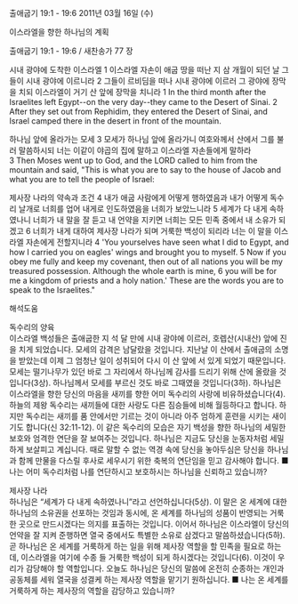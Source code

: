 출애굽기 19:1 - 19:6 
2011년 03월 16일 (수)

이스라엘을 향한 하나님의 계획



출애굽기 19:1 - 19:6 / 새찬송가 77 장


시내 광야에 도착한 이스라엘
1 이스라엘 자손이 애굽 땅을 떠난 지 삼 개월이 되던 날 그들이 시내 광야에 이르니라 2 그들이 르비딤을 떠나 시내 광야에 이르러 그 광야에 장막을 치되 이스라엘이 거기 산 앞에 장막을 치니라
1 In the third month after the Israelites left Egypt--on the very day--they came to the Desert of Sinai. 2 After they set out from Rephidim, they entered the Desert of Sinai, and Israel camped there in the desert in front of the mountain. 

하나님 앞에 올라가는 모세
3 모세가 하나님 앞에 올라가니 여호와께서 산에서 그를 불러 말씀하시되 너는 이같이 야곱의 집에 말하고 이스라엘 자손들에게 말하라  
3 Then Moses went up to God, and the LORD called to him from the mountain and said, "This is what you are to say to the house of Jacob and what you are to tell the people of Israel: 

제사장 나라의 약속과 조건
4 내가 애굽 사람에게 어떻게 행하였음과 내가 어떻게 독수리 날개로 너희를 업어 내게로 인도하였음을 너희가 보았느니라 5 세계가 다 내게 속하였나니 너희가 내 말을 잘 듣고 내 언약을 지키면 너희는 모든 민족 중에서 내 소유가 되겠고 6 너희가 내게 대하여 제사장 나라가 되며 거룩한 백성이 되리라 너는 이 말을 이스라엘 자손에게 전할지니라
4 'You yourselves have seen what I did to Egypt, and how I carried you on eagles' wings and brought you to myself. 5 Now if you obey me fully and keep my covenant, then out of all nations you will be my treasured possession. Although the whole earth is mine, 6 you will be for me a kingdom of priests and a holy nation.' These are the words you are to speak to the Israelites."

해석도움





독수리의 양육  
이스라엘 백성들은 출애굽한 지 석 달 만에 시내 광야에 이르러, 호렙산(시내산) 앞에 진을 치게 되었습니다. 모세의 감격은 남달랐을 것입니다. 지난날 이 산에서 출애굽의 소명을 받았는데 이제 그 엄청난 일이 성취되어 다시 이 산 앞에 서 있게 되었기 때문입니다. 모세는 떨기나무가 있던 바로 그 자리에서 하나님께 감사를 드리기 위해 산에 올랐을 것입니다(3상). 하나님께서 모세를 부르신 것도 바로 그때였을 것입니다(3하). 하나님은 이스라엘을 향한 당신의 마음을 새끼를 향한 어미 독수리의 사랑에 비유하셨습니다(4). 하늘의 제왕 독수리는 새끼들에 대한 사랑도 다른 짐승들에 비해 월등하다고 합니다. 하지만 독수리는 새끼를 품 안에서만 기르는 것이 아니라 아주 엄하게 훈련을 시키는 새이기도 합니다(신 32:11-12). 이 같은 독수리의 모습은 자기 백성을 향한 하나님의 세밀한 보호와 엄격한 연단을 잘 보여주는 것입니다. 하나님은 지금도 당신을 눈동자처럼 세밀하게 보살피고 계십니다. 때로 말할 수 없는 역경 속에 당신을 놓아두심은 당신을 하나님과 함께 만물을 다스릴 후사로 세우시기 위한 축복의 연단임을 믿고 감사해야 합니다. 
■ 나는 어미 독수리처럼 나를 연단하시고 보호하시는 하나님을 신뢰하고 있습니까?

제사장 나라  
하나님은 “세계가 다 내게 속하였나니”라고 선언하십니다(5상). 이 말은 온 세계에 대한 하나님의 소유권을 선포하는 것임과 동시에, 온 세계를 하나님의 성품이 반영되는 거룩한 곳으로 만드시겠다는 의지를 표출하는 것입니다. 이어서 하나님은 이스라엘이 당신의 언약을 잘 지켜 준행하면 열국 중에서도 특별한 소유로 삼겠다고 말씀하셨습니다(5하). 곧 하나님은 온 세계를 거룩하게 하는 일을 위해 제사장 역할을 할 민족을 필요로 하는데, 이스라엘을 여기에 수종 들 거룩한 백성이 되게 하시겠다는 것입니다(6). 이것이 우리가 감당해야 할 역할입니다. 오늘도 하나님은 당신의 말씀에 온전히 순종하는 개인과 공동체를 세워 열국을 성결케 하는 제사장 역할을 맡기기 원하십니다.
■ 나는 온 세계를 거룩하게 하는 제사장의 역할을 감당하고 있습니까?